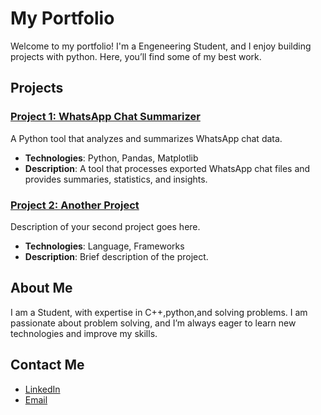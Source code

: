 # My Portfolio

Welcome to my portfolio! I'm a Engeneering Student, and I enjoy building projects with python. Here, you’ll find some of my best work.

## Projects

### [Project 1: WhatsApp Chat Summarizer](https://github.com/samudra-07/whatsapp-chat-summeraizer)
A Python tool that analyzes and summarizes WhatsApp chat data.

- **Technologies**: Python, Pandas, Matplotlib
- **Description**: A tool that processes exported WhatsApp chat files and provides summaries, statistics, and insights.

### [Project 2: Another Project](https://github.com/your-username/another-project)
Description of your second project goes here.

- **Technologies**: Language, Frameworks
- **Description**: Brief description of the project.

## About Me

I am a Student, with expertise in C++,python,and solving problems. I am passionate about problem solving, and I’m always eager to learn new technologies and improve my skills.

## Contact Me

- [LinkedIn](https://www.linkedin.com/in/samudragupta-barma-62a118245/?trk=opento_sprofile_details)
- [Email](mailto:samudraguptabarma@gmail.com)

